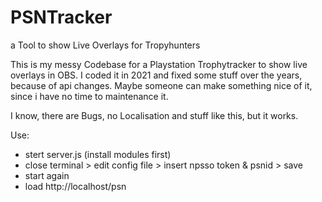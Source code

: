 # PSNTracker
a Tool to show Live Overlays for Tropyhunters

This is my messy Codebase for a Playstation Trophytracker to show live overlays in OBS. I coded it in 2021 and fixed some stuff over the years, because of api changes.
Maybe someone can make something nice of it, since i have no time to maintenance it.

I know, there are Bugs, no Localisation and stuff like this, but it works.

Use:
- stert server.js (install modules first)
- close terminal > edit config file > insert npsso token & psnid > save
- start again
- load http://localhost/psn





